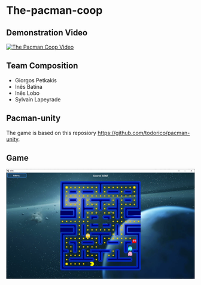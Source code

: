 # The-pacman-coop

## Demonstration Video
[![The Pacman Coop Video](http://img.youtube.com/vi/iXJIyqPw3hk/0.jpg)](https://www.youtube.com/watch?v=iXJIyqPw3hk "The Pacman Coop Video")

## Team Composition
- Giorgos Petkakis
- Inês Batina
- Inês Lobo
- Sylvain Lapeyrade

## Pacman-unity
The game is based on this reposiory https://github.com/todorico/pacman-unity.

## Game

![play](Images/play1.PNG)
